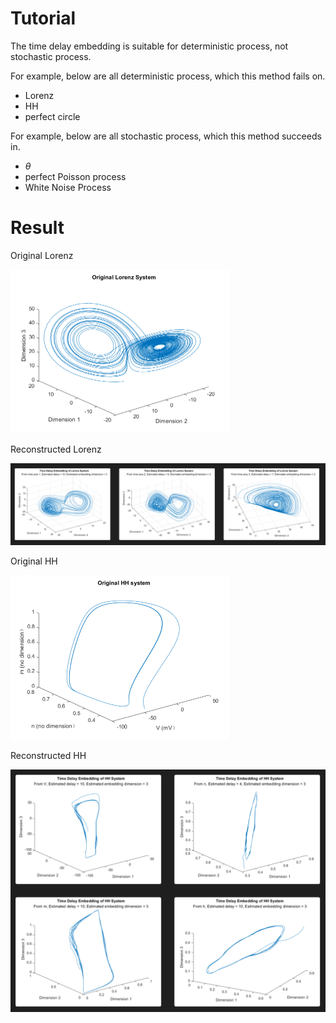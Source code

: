 # Tutorial

The time delay embedding is suitable for deterministic process, not stochastic process.

For example, below are all deterministic process, which this method fails on.

* Lorenz
* HH
* perfect circle

For example, below are all stochastic process, which this method succeeds in.

* $\theta$
* perfect Poisson process
* White Noise Process



# Result

Original Lorenz

<img src="README.assets/1.png" alt="1" style="zoom:50%;" />

Reconstructed Lorenz

![image-20231217163211312](README.assets/image-20231217163211312.png)

Original HH

<img src="README.assets/original.png" alt="original" style="zoom:50%;" />

Reconstructed HH

<img src="README.assets/image-20231217163451484.png" alt="image-20231217163451484" style="zoom:50%;" />